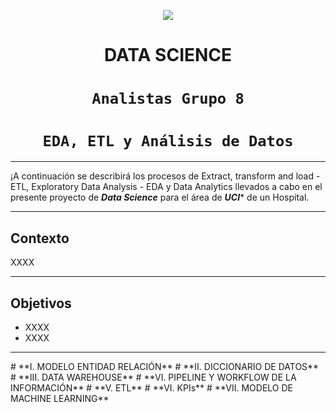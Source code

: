 <p align=center><img src=https://github.com/espadaone/PF_UCI-/blob/f25cddbc0242a77482c4124d631b4a2ce4654ab8/images/robotic-system-mobile-robots-help-work-workplace-servermobile-robot-help-communication.jpg><p>

# <h1 align=center> **DATA SCIENCE** </h1>

# <h1 align=center>**`Analistas Grupo 8`**</h1>

# <h1 align=center>**`EDA, ETL y Análisis de Datos`**</h1>

<hr>  

¡A continuación se describirá los procesos de Extract, transform and load - ETL, Exploratory Data Analysis - EDA y Data Analytics llevados a cabo en el presente proyecto de ***Data Science*** para el área de ***UCI**** de un Hospital.

<hr>

## Contexto
XXXX

<hr>

## Objetivos

+ XXXX
+ XXXX

<hr>  
# **I. MODELO ENTIDAD RELACIÓN**
# **II. DICCIONARIO DE DATOS**
# **III. DATA WAREHOUSE**
# **VI. PIPELINE Y WORKFLOW DE LA INFORMACIÓN**
# **V. ETL**
# **VI. KPIs**
# **VII. MODELO DE MACHINE LEARNING**

<br/>
<p align=center><img src=><p>

<br/>

